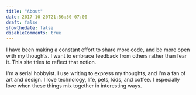 ```yaml
---
title: "About"
date: 2017-10-20T21:56:50-07:00
draft: false
showthedate: false
disableComments: true
---
```


I have been making a constant effort to share more code, and be more open with my thoughts.  I want to embrace feedback from others rather than fear it.  This site tries to reflect that notion.

I'm a serial hobbyist.  I use writing to express my thoughts, and I'm a fan of art and design.  I love technology, life, pets, kids, and coffee.  I especially love when these things mix together in interesting ways.
